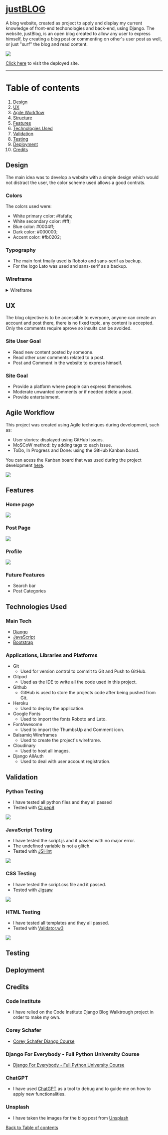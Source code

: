 # [justBLOG](https://justblog.herokuapp.com/)

A blog website, created as project to apply and display my current knowledge of front-end techonologies and back-end, using Django. The website, justBlog, is an open blog created to allow any user to express himself, by creating a blog post or commenting on other's user post as well, or just "surf" the blog and read content.

<img src="https://github.com/gioZAK/justblog_v1/blob/e5a81acdb151425cd63a464212242331d9aade29/docs/screenshots/amiresponsive.png">
 
[Click here](https://justblog.herokuapp.com/) to visit the deployed site.


---

# Table of contents

1. [Design](#design)
2. [UX](#ux)
3. [Agile Workflow](#agile-workflow)
4. [Structure](#structure)
5. [Features](#features)
6. [Technologies Used](#technologies-used)    
7. [Validation](#validation)
8. [Testing](#testing)
9. [Deployment](#deployment)
10. [Credits](#credits)

## Design

The main idea was to develop a website with a simple design which would not distract the user, the color scheme used allows a good contrats.

### Colors

The colors used were: 
- White primary color: #fafafa;
- White secondary color: #fff;
- Blue color: #0004ff;
- Dark color: #000000;
- Accent color: #fb0202;

### Typography

- The main font fmaily used is Roboto and sans-serif as backup.
- For the logo Lato was used and sans-serif as a backup.

### Wireframe

<details>
<summary>
Wireframe
</summary>
<details>
<summary>
Wireframe Home
</summary>
<img src="https://github.com/gioZAK/justblog_v1/blob/e35d49ae59977c2161793588133778f4262a8ec2/docs/wireframes/wireframeshome.png">
</details>
<details>
<summary>
Wireframe Blog Post
</summary>
<img src="https://github.com/gioZAK/justblog_v1/blob/877e87b738533609b4573be0e7ec50a93b608b65/docs/wireframes/wireframesblogpost.png">
</details>
<details>
<summary>
Wireframe Profile
</summary>
<img src="https://github.com/gioZAK/justblog_v1/blob/12b74f02a971a523264797465a0fb4cd9d540569/docs/wireframes/wireframesuserprofile.png">
</details>
<details>
<summary>
Wireframe Post/Edit/Profile
</summary>
<img src="https://github.com/gioZAK/justblog_v1/blob/12b74f02a971a523264797465a0fb4cd9d540569/docs/wireframes/wireframespostedit.png">
</details>
</details>

## UX

The blog objective is to be accessible to everyone, anyone can create an account and post there, there is no fixed topic, any content is accepted.
Only the comments require aprove so insults can be avoided.

### Site User Goal

- Read new content posted by someone.
- Read other user comments related to a post.
- Post and Comment in the website to express himself.

### Site Goal

- Provide a platform where people can express themselves.
- Moderate unwanted comments or if needed delete a post.
- Provide entertainment.

## Agile Workflow

This project was created using Agile techniques during development, such as:

- User stories: displayed using GitHub Issues.
- MoSCoW method: by adding tags to each issue.
- ToDo, In Progress and Done: using the GitHub Kanban board.

You can acess the Kanban board that was used during the project development [here](https://github.com/users/gioZAK/projects/10/views/1).

<img src="https://github.com/gioZAK/justblog_v1/blob/befb8792d84f802ab5ff00067eb2213b2a3d7b03/docs/screenshots/kanban.png">


## Features

### Home page

<img src="https://github.com/gioZAK/justblog_v1/blob/92e9029ec1e2024a882a0dbd72e6c9ba246fd48f/docs/features/mainimg.png">

### Post Page

<img src="https://github.com/gioZAK/justblog_v1/blob/92e9029ec1e2024a882a0dbd72e6c9ba246fd48f/docs/features/postimg.png">

### Profile

<img src="https://github.com/gioZAK/justblog_v1/blob/92e9029ec1e2024a882a0dbd72e6c9ba246fd48f/docs/features/profileimg.png">



### Future Features

- Search bar
- Post Categories

## Technologies Used

### Main Tech

 - [Django](https://www.djangoproject.com/) 
 - [JavaScript](https://www.javascript.com/)
 - [Bootstrap](https://getbootstrap.com/)


### Applications, Libraries and Platforms

- Git
    - Used for version control to commit to Git and Push to GitHub.
- Gitpod
    - Used as the IDE to write all the code used in this project.
- Github
    - GitHub is used to store the projects code after being pushed from Git.
- Heroku
    - Used to deploy the application.
- Google Fonts
    - Used to import the fonts Roboto and Lato.
- FontAwesome
    - Used to import the ThumbsUp and Comment icon.
- Balsamiq Wireframes
    - Used to create the project's wireframe.
- Cloudinary
    - Used to host all images.
- Django AllAuth
    - Used to deal with user account registration.






## Validation


### Python Testing
- I have tested all python files and they all passed
- Tested with [CI pep8](https://pep8ci.herokuapp.com/)
<img src="https://github.com/gioZAK/justblog_v1/blob/92e9029ec1e2024a882a0dbd72e6c9ba246fd48f/docs/testing/testblogview.png">

### JavaScript Testing
- I have tested the script.js and it passed with no major error.
- The undefined variable is not a glitch.
- Tested with [JSHint](https://jshint.com/)
<img src="https://github.com/gioZAK/justblog_v1/blob/f4041e03caf785922b34513733c03cf422969b69/docs/testing/jshint.png">

### CSS Testing
- I have tested the script.css file and it passed.
- Tested with [Jigsaw](https://jigsaw.w3.org/css-validator/)
<img src="https://github.com/gioZAK/justblog_v1/blob/92e9029ec1e2024a882a0dbd72e6c9ba246fd48f/docs/testing/csstest.png">

### HTML Testing
- I have tested all templates and they all passed.
- Tested with [Validator.w3](https://validator.w3.org/nu/#textarea)
<img src="https://github.com/gioZAK/justblog_v1/blob/92e9029ec1e2024a882a0dbd72e6c9ba246fd48f/docs/testing/htmltest.png">


## Testing
 




## Deployment







## Credits

### Code Institute
- I have relied on the Code Institute Django Blog Walktrough project in order to make my own.

### Corey Schafer
- [Corey Schafer Django Course](https://www.youtube.com/playlist?list=PL-osiE80TeTtoQCKZ03TU5fNfx2UY6U4p)

### Django For Everybody - Full Python University Course
- [Django For Everybody - Full Python University Course](https://www.youtube.com/watch?v=o0XbHvKxw7Y&t)

### ChatGPT
- I have used [ChatGPT](https://chat.openai.com/chat) as a tool to debug and to guide me on how to apply new functionalities.

### Unsplash
- I have taken the images for the blog post from [Unsplash](https://unsplash.com/)

[Back to Table of contents](#table-of-contents)
